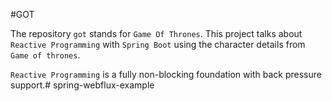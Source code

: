 #GOT

The repository `got` stands for `Game Of Thrones`. 
This project talks about `Reactive Programming` with `Spring Boot` using the character details from `Game of thrones`.

`Reactive Programming` is a fully non-blocking foundation with back pressure support.# spring-webflux-example
